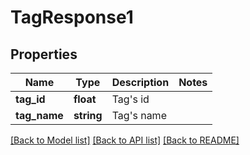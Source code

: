 # TagResponse1

## Properties
Name | Type | Description | Notes
------------ | ------------- | ------------- | -------------
**tag_id** | **float** | Tag&#x27;s id | 
**tag_name** | **string** | Tag&#x27;s name | 

[[Back to Model list]](../../README.md#documentation-for-models) [[Back to API list]](../../README.md#documentation-for-api-endpoints) [[Back to README]](../../README.md)

